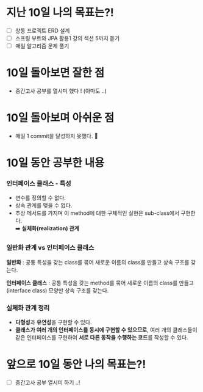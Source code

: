 # 지난 10일 나의 목표는?!
- [ ] 창동 프로젝트 ERD 설계
- [ ] 스프링 부트와 JPA 활용1 강의 섹션 5까지 듣기
- [ ] 매일 알고리즘 문제 풀기

# 10일 돌아보면 잘한 점
- 중간고사 공부를 열시미 했다 ! (아마도 ..)

# 10일 돌아보며 아쉬운 점
- 매일 1 commit을 달성하지 못했다. 🥹

# 10일 동안 공부한 내용
### 인터페이스 클래스 - 특성
- 변수를 정의할 수 없다.
- 상속 관계를 맺을 수 없다.
- 추상 메서드를 가지며 이 method에 대한 구체적인 실현은 sub-class에서 구현한다.
<br>➡️ **실체화(realization) 관계**

### 일반화 관계 vs 인터페이스 클래스

**일반화**
: 공통 특성을 갖는 class를 묶어 새로운 이름의 class를 만들고 상속 구조를 갖는다.

**인터페이스 클래스**
: 공통 특성을 갖는 method를 묶어 새로운 이름의 class를 만들고(interface class) 모양만 상속 구조를 갖는다.

### 실체화 관계 정리
- **다형성**과 **유연성**을 구현할 수 있다.
- **클래스가 여러 개의 인터페이스를 동시에 구현할 수 있으므로**, 여러 개의 클래스들이 같은 인터페이스를 구현하여 **서로 다른 동작을 수행하는 코드**를 작성할 수 있다.

# 앞으로 10일 동안 나의 목표는?!
- [ ] 중간고사 공부 열시미 하기 ..!
